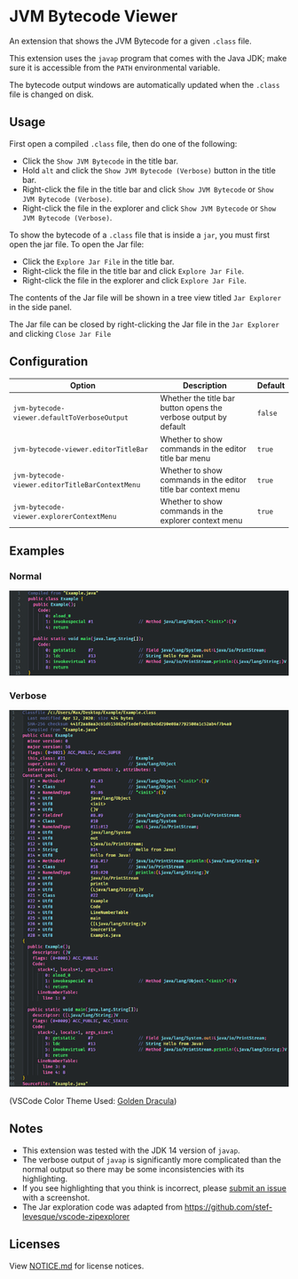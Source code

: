 # JVM Bytecode Viewer

An extension that shows the JVM Bytecode for a given `.class` file.

This extension uses the `javap` program that comes with the Java JDK; make sure it is accessible from the `PATH` environmental variable.

The bytecode output windows are automatically updated when the `.class` file is changed on disk.

## Usage

First open a compiled `.class` file, then do one of the following:

- Click the `Show JVM Bytecode` in the title bar.
- Hold `alt` and click the `Show JVM Bytecode (Verbose)` button in the title bar.
- Right-click the file in the title bar and click `Show JVM Bytecode` or `Show JVM Bytecode (Verbose)`.
- Right-click the file in the explorer and click `Show JVM Bytecode` or `Show JVM Bytecode (Verbose)`.

To show the bytecode of a `.class` file that is inside a `jar`, you must first open the jar file. To open the Jar file:

- Click the `Explore Jar File` in the title bar.
- Right-click the file in the title bar and click `Explore Jar File`.
- Right-click the file in the explorer and click `Explore Jar File`.

The contents of the Jar file will be shown in a tree view titled `Jar Explorer` in the side panel.

The Jar file can be closed by right-clicking the Jar file in the `Jar Explorer` and clicking `Close Jar File`

## Configuration

| Option                                          | Description                                                      | Default |
| ----------------------------------------------- | ---------------------------------------------------------------- | ------- |
| `jvm-bytecode-viewer.defaultToVerboseOutput`    | Whether the title bar button opens the verbose output by default | `false` |
| `jvm-bytecode-viewer.editorTitleBar`            | Whether to show commands in the editor title bar menu            | `true`  |
| `jvm-bytecode-viewer.editorTitleBarContextMenu` | Whether to show commands in the editor title bar context menu    | `true`  |
| `jvm-bytecode-viewer.explorerContextMenu`       | Whether to show commands in the explorer context menu            | `true`  |

## Examples

### Normal

![Example](images/example.png)

### Verbose

![Verbose Example](images/example-verbose.png)

(VSCode Color Theme Used: [Golden Dracula](https://github.com/mnxn/Golden-Dracula))

## Notes

- This extension was tested with the JDK 14 version of `javap`.
- The verbose output of `javap` is significantly more complicated than the normal output so there may be some inconsistencies with its highlighting.
- If you see highlighting that you think is incorrect, please [submit an issue](https://github.com/mnxn/vscode-jvm-bytecode-viewer/issues/new) with a screenshot.
- The Jar exploration code was adapted from https://github.com/stef-levesque/vscode-zipexplorer

## Licenses

View [NOTICE.md](NOTICE.md) for license notices.
